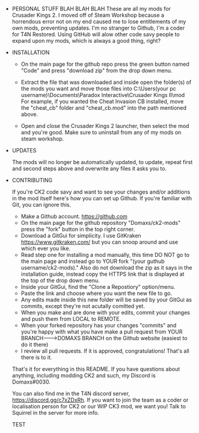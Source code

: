 
-	PERSONAL STUFF BLAH BLAH BLAH
	These are all my mods for Crusader Kings 2. I moved off of Steam Workshop because a horrendous error not on my end caused me to lose entitlements of my own mods, preventing updates. I'm no stranger to Github, I'm a coder for T4N Restored. Using GitHub will alow other code savy people to expand upon my mods, which is always a good thing, right?
	
	
-	INSTALLATION

	- On the main page for the github repo press the green button named "Code" and press "download zip" from the drop down menu.
	
	- Extract the file that was downloaded and inside open the folder(s) of the mods you want and move those files into C:\Users\(your pc username)\Documents\Paradox Interactive\Crusader Kings II\mod
		For example, if you wanted the Cheat Invasion CB installed, move the "cheat_cb" folder and "cheat_cb.mod" into the path mentioned above.
		
	
	- Open and close the Crusader Kings 2 launcher, then select the mod and you're good. Make sure to uninstall from any of my mods on steam workshop.
	
- UPDATES

	The mods will no longer be automatically updated, to update, repeat first and second steps above and overwrite any files it asks you to.
	
- CONTRIBUTING

	If you're CK2 code savy and want to see your changes and/or additions in the mod itself here's how you can set up Github. If you're familiar with Git, you can ignore this.
	
	- Make a Github account. https://github.com
	- On the main page for the github repository "Domaxs/ck2-mods" press the "fork" button in the top right corner.
	- Download a GitGui for simplicity. I use GitKraken https://www.gitkraken.com/ but you can snoop around and use which ever you like.
	- Read step one for installing a mod manually, this time DO NOT go to the main page and instead go to YOUR fork "(your guthub username/ck2-mods)." Also do not download the zip as it says in the installation guide, instead copy the HTTPS link that is displayed at the top of the drop down menu.
	- Inside your GitGui, find the "Clone a Repostiory" option/menu.
	- Paste the link and choose where you want the new file to go.
	- Any edits made inside this new folder will be saved by your GitGui as commits, except they're not acutally comitted yet.
	- When you make and are done with your edits, commit your changes and push them from LOCAL to REMOTE.
	- When your forked repository has your changes "commits" and you're happy with what you have make a pull request from YOUR BRANCH--->DOMAXS BRANCH on the Github website (easiest to do it there)
	- I review all pull requests. If it is approved, congratulations! That's all there is to it.
	
	That's it for everything in this README. If you have questions about anything, including modding CK2 and such, my Discord is Domaxs#0030.
	
	You can also find me in the T4N discord server, https://discord.gg/c7xZDxRh. If you want to join the team as a coder or localisation person for CK2 or our WIP CK3 mod, we want you! Talk to Squirrel in the server for more info.

	TEST
